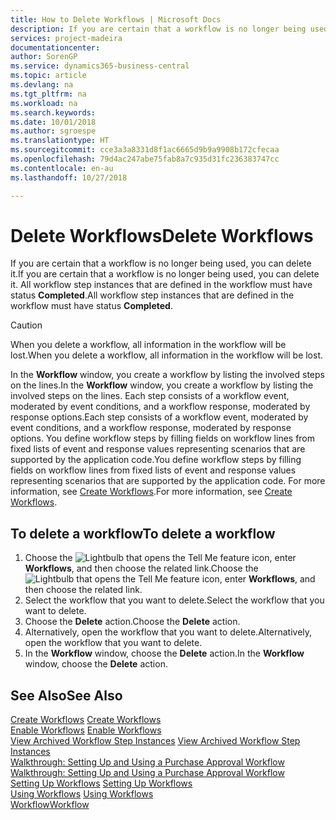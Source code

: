 ```yaml
---
title: How to Delete Workflows | Microsoft Docs
description: If you are certain that a workflow is no longer being used, you can delete it. All workflow step instances that are defined in the workflow must have status **Completed**.
services: project-madeira
documentationcenter: 
author: SorenGP
ms.service: dynamics365-business-central
ms.topic: article
ms.devlang: na
ms.tgt_pltfrm: na
ms.workload: na
ms.search.keywords: 
ms.date: 10/01/2018
ms.author: sgroespe
ms.translationtype: HT
ms.sourcegitcommit: cce3a3a8331d8f1ac6665d9b9a9908b172cfecaa
ms.openlocfilehash: 79d4ac247abe75fab8a7c935d31fc236383747cc
ms.contentlocale: en-au
ms.lasthandoff: 10/27/2018

---
```

# <a name="delete-workflows"></a><span data-ttu-id="5d2d7-104">Delete Workflows</span><span class="sxs-lookup"><span data-stu-id="5d2d7-104">Delete Workflows</span></span>
<span data-ttu-id="5d2d7-105">If you are certain that a workflow is no longer being used, you can delete it.</span><span class="sxs-lookup"><span data-stu-id="5d2d7-105">If you are certain that a workflow is no longer being used, you can delete it.</span></span> <span data-ttu-id="5d2d7-106">All workflow step instances that are defined in the workflow must have status **Completed**.</span><span class="sxs-lookup"><span data-stu-id="5d2d7-106">All workflow step instances that are defined in the workflow must have status **Completed**.</span></span>  

> [!CAUTION]  
>  <span data-ttu-id="5d2d7-107">When you delete a workflow, all information in the workflow will be lost.</span><span class="sxs-lookup"><span data-stu-id="5d2d7-107">When you delete a workflow, all information in the workflow will be lost.</span></span>  

 <span data-ttu-id="5d2d7-108">In the **Workflow** window, you create a workflow by listing the involved steps on the lines.</span><span class="sxs-lookup"><span data-stu-id="5d2d7-108">In the **Workflow** window, you create a workflow by listing the involved steps on the lines.</span></span> <span data-ttu-id="5d2d7-109">Each step consists of a workflow event, moderated by event conditions, and a workflow response, moderated by response options.</span><span class="sxs-lookup"><span data-stu-id="5d2d7-109">Each step consists of a workflow event, moderated by event conditions, and a workflow response, moderated by response options.</span></span> <span data-ttu-id="5d2d7-110">You define workflow steps by filling fields on workflow lines from fixed lists of event and response values representing scenarios that are supported by the application code.</span><span class="sxs-lookup"><span data-stu-id="5d2d7-110">You define workflow steps by filling fields on workflow lines from fixed lists of event and response values representing scenarios that are supported by the application code.</span></span> <span data-ttu-id="5d2d7-111">For more information, see [Create Workflows](across-how-to-create-workflows.md).</span><span class="sxs-lookup"><span data-stu-id="5d2d7-111">For more information, see [Create Workflows](across-how-to-create-workflows.md).</span></span>  

## <a name="to-delete-a-workflow"></a><span data-ttu-id="5d2d7-112">To delete a workflow</span><span class="sxs-lookup"><span data-stu-id="5d2d7-112">To delete a workflow</span></span>  
1.  <span data-ttu-id="5d2d7-113">Choose the ![Lightbulb that opens the Tell Me feature](media/ui-search/search_small.png "Tell me what you want to do") icon, enter **Workflows**, and then choose the related link.</span><span class="sxs-lookup"><span data-stu-id="5d2d7-113">Choose the ![Lightbulb that opens the Tell Me feature](media/ui-search/search_small.png "Tell me what you want to do") icon, enter **Workflows**, and then choose the related link.</span></span>  
2.  <span data-ttu-id="5d2d7-114">Select the workflow that you want to delete.</span><span class="sxs-lookup"><span data-stu-id="5d2d7-114">Select the workflow that you want to delete.</span></span>  
3.  <span data-ttu-id="5d2d7-115">Choose the **Delete** action.</span><span class="sxs-lookup"><span data-stu-id="5d2d7-115">Choose the **Delete** action.</span></span>  
4.  <span data-ttu-id="5d2d7-116">Alternatively, open the workflow that you want to delete.</span><span class="sxs-lookup"><span data-stu-id="5d2d7-116">Alternatively, open the workflow that you want to delete.</span></span>  
5.  <span data-ttu-id="5d2d7-117">In the **Workflow** window, choose the **Delete** action.</span><span class="sxs-lookup"><span data-stu-id="5d2d7-117">In the **Workflow** window, choose the **Delete** action.</span></span>  

## <a name="see-also"></a><span data-ttu-id="5d2d7-118">See Also</span><span class="sxs-lookup"><span data-stu-id="5d2d7-118">See Also</span></span>  
 <span data-ttu-id="5d2d7-119">[Create Workflows](across-how-to-create-workflows.md) </span><span class="sxs-lookup"><span data-stu-id="5d2d7-119">[Create Workflows](across-how-to-create-workflows.md) </span></span>  
 <span data-ttu-id="5d2d7-120">[Enable Workflows](across-how-to-enable-workflows.md) </span><span class="sxs-lookup"><span data-stu-id="5d2d7-120">[Enable Workflows](across-how-to-enable-workflows.md) </span></span>  
 <span data-ttu-id="5d2d7-121">[View Archived Workflow Step Instances](across-how-to-view-archived-workflow-step-instances.md) </span><span class="sxs-lookup"><span data-stu-id="5d2d7-121">[View Archived Workflow Step Instances](across-how-to-view-archived-workflow-step-instances.md) </span></span>  
 <span data-ttu-id="5d2d7-122">[Walkthrough: Setting Up and Using a Purchase Approval Workflow](walkthrough-setting-up-and-using-a-purchase-approval-workflow.md) </span><span class="sxs-lookup"><span data-stu-id="5d2d7-122">[Walkthrough: Setting Up and Using a Purchase Approval Workflow](walkthrough-setting-up-and-using-a-purchase-approval-workflow.md) </span></span>  
 <span data-ttu-id="5d2d7-123">[Setting Up Workflows](across-set-up-workflows.md) </span><span class="sxs-lookup"><span data-stu-id="5d2d7-123">[Setting Up Workflows](across-set-up-workflows.md) </span></span>  
 <span data-ttu-id="5d2d7-124">[Using Workflows](across-use-workflows.md) </span><span class="sxs-lookup"><span data-stu-id="5d2d7-124">[Using Workflows](across-use-workflows.md) </span></span>  
 [<span data-ttu-id="5d2d7-125">Workflow</span><span class="sxs-lookup"><span data-stu-id="5d2d7-125">Workflow</span></span>](across-workflow.md)   

